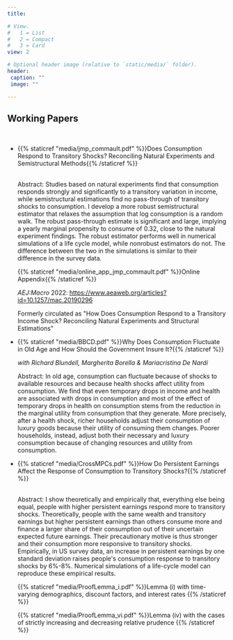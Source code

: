 ```yaml
---
title:

# View.
#   1 = List
#   2 = Compact
#   3 = Card
view: 2

# Optional header image (relative to `static/media/` folder).
header:
 caption: ""
 image: ""

---
```


## Working Papers
<br>

<ul>
  <li> {{% staticref "media/jmp_commault.pdf" %}}Does Consumption Respond to Transitory Shocks? Reconciling Natural Experiments and Semistructural Methods{{% /staticref %}} </li>
<br>

Abstract: Studies based on natural experiments find that consumption responds strongly and significantly to a transitory variation in income, while semistructural estimations find no pass-through of transitory shocks to consumption. I develop a more robust semistructural estimator that relaxes the assumption that log consumption is a random walk. The robust pass-through estimate is significant and large, implying a yearly marginal propensity to consume of 0.32, close to the natural experiment findings. The robust estimator performs well in numerical simulations of a life cycle model, while nonrobust estimators do not. The difference between the two in the simulations is similar to their difference in the survey data.

{{% staticref "media/online_app_jmp_commault.pdf" %}}Online Appendix{{% /staticref %}}

_AEJ:Macro_ 2022: https://www.aeaweb.org/articles?id=10.1257/mac.20190296

Formerly circulated as "How Does Consumption Respond to a Transitory Income Shock? Reconciling Natural Experiments and Structural Estimations"


<li> {{% staticref "media/BBCD.pdf" %}}Why Does Consumption Fluctuate in Old Age and How Should the Government Insure It?{{% /staticref %}} </li>

_with Richard Blundell, Margherita Borella & Mariacristina De Nardi_

Abstract: In old age, consumption can fluctuate because of shocks to available resources and because health shocks affect utility from consumption. We find that even temporary drops in income and health are associated with drops in consumption and most of the effect of temporary drops in health on consumption stems from the reduction in the marginal utility from consumption that they generate. More precisely, after a health shock, richer households adjust their consumption of luxury goods because their utility of consuming them changes. Poorer households, instead, adjust both their necessary and luxury consumption because of changing resources and utility from consumption.
</ul>

<ul>
<li> {{% staticref "media/CrossMPCs.pdf" %}}How Do Persistent Earnings Affect the Response of Consumption to Transitory Shocks?{{% /staticref %}} </li>
<br>

Abstract: I show theoretically and empirically that, everything else being equal, people with higher persistent earnings respond more to transitory shocks. Theoretically, people with the same wealth and transitory earnings but higher persistent earnings than others consume more and finance a larger share of their consumption out of their uncertain expected future earnings. Their precautionary motive is thus stronger and their consumption more responsive to transitory shocks. Empirically, in US survey data, an increase in persistent earnings by one standard deviation raises people's consumption response to transitory shocks by 6\%-8\%. Numerical simulations of a life-cycle model can reproduce these empirical results.
</ul>

<ul>
{{% staticref "media/ProofLemma_i.pdf" %}}Lemma (i) with time-varying demographics, discount factors, and interest rates {{% /staticref %}}
</ul>

<ul>
{{% staticref "media/ProofLemma_vi.pdf" %}}Lemma (iv) with the cases of strictly increasing and decreasing relative prudence {{% /staticref %}}
<br>